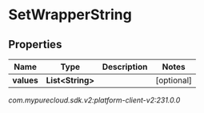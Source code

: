 # SetWrapperString


## Properties

| Name | Type | Description | Notes |
| ------------ | ------------- | ------------- | ------------- |
| **values** | **List&lt;String&gt;** |  |  [optional] |




_com.mypurecloud.sdk.v2:platform-client-v2:231.0.0_
